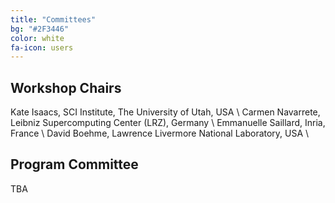 ```yaml
---
title: "Committees"
bg: "#2F3446"
color: white
fa-icon: users
---
```


## Workshop Chairs

Kate Isaacs, SCI Institute, The University of Utah, USA \\
Carmen Navarrete, Leibniz Supercomputing Center (LRZ), Germany \\
Emmanuelle Saillard, Inria, France \\
David Boehme, Lawrence Livermore National Laboratory, USA \\

## Program Committee
TBA
